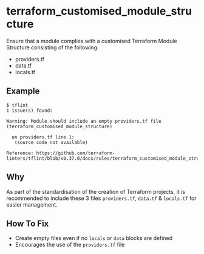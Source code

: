 # terraform_customised_module_structure

Ensure that a module complies with a customised Terraform Module Structure consisting of the following:
* providers.tf
* data.tf
* locals.tf

## Example

```
$ tflint
1 issue(s) found:

Warning: Module should include an empty providers.tf file (terraform_customised_module_structure)

  on providers.tf line 1:
   (source code not available)

Reference: https://github.com/terraform-linters/tflint/blob/v0.37.0/docs/rules/terraform_customised_module_structure.md
```

## Why

As part of the standardisation of the creation of Terraform projects, it is recommended to include these 3 files `providers.tf`, `data.tf` & `locals.tf` for easier management.

## How To Fix

* Create empty files even if no `locals` or `data` blocks are defined
* Encourages the use of the `providers.tf` file
